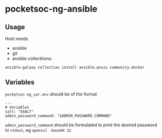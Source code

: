 # pocketsoc-ng-ansible

## Usage

Host needs

- ansible
- git
- ansible collecttions:
```
ansible-galaxy collection install ansible.posix community.docker
```

## Variables

`pocketsoc-ng_var.env` should be of the format

```
---
# Variables
salt: "$SALT"
admin_password_command: "$ADMIN_PASSWORD_COMMAND"
```

`admin_password_command` should be formulated to print the desired password to `stdout`, eg `openssl -base64 32`
